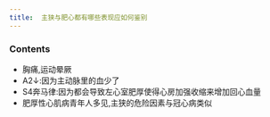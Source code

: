 ```yaml
---
title:  主狭与肥心都有哪些表现应如何鉴别
--- 
```


### Contents
- 胸痛,运动晕厥
- A2↓:因为主动脉里的血少了
- S4奔马律:因为都会导致左心室肥厚使得心房加强收缩来增加回心血量
- 肥厚性心肌病青年人多见,主狭的危险因素与<span class="bred">冠心病类似</span>
